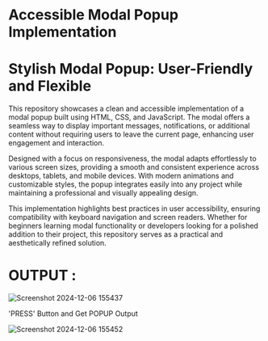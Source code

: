 # Accessible Modal Popup Implementation

# Stylish Modal Popup: User-Friendly and Flexible

This repository showcases a clean and accessible implementation of a modal popup built using HTML, CSS, and JavaScript. The modal offers a seamless way to display important messages, notifications, or additional content without requiring users to leave the current page, enhancing user engagement and interaction.

Designed with a focus on responsiveness, the modal adapts effortlessly to various screen sizes, providing a smooth and consistent experience across desktops, tablets, and mobile devices. With modern animations and customizable styles, the popup integrates easily into any project while maintaining a professional and visually appealing design.

This implementation highlights best practices in user accessibility, ensuring compatibility with keyboard navigation and screen readers. Whether for beginners learning modal functionality or developers looking for a polished addition to their project, this repository serves as a practical and aesthetically refined solution.

# OUTPUT :

![Screenshot 2024-12-06 155437](https://github.com/user-attachments/assets/8fbf2d63-635b-471e-aec6-d11268e8a0d0)

'PRESS' Button and Get POPUP Output 

![Screenshot 2024-12-06 155452](https://github.com/user-attachments/assets/f4e328cf-9dfa-4403-8672-2202ce9333de)
